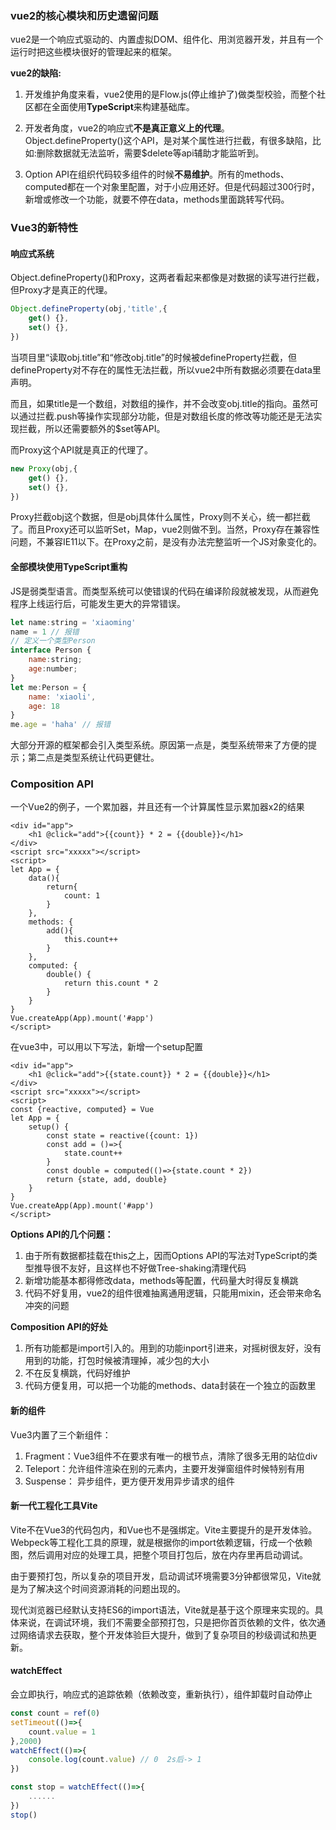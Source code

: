 ### vue2的核心模块和历史遗留问题

vue2是一个响应式驱动的、内置虚拟DOM、组件化、用浏览器开发，并且有一个运行时把这些模块很好的管理起来的框架。

**vue2的缺陷:**

1. 开发维护角度来看，vue2使用的是Flow.js(停止维护了)做类型校验，而整个社区都在全面使用**TypeScript**来构建基础库。

2. 开发者角度，vue2的响应式**不是真正意义上的代理**。Object.defineProperty()这个API，是对某个属性进行拦截，有很多缺陷，比如:删除数据就无法监听，需要$delete等api辅助才能监听到。
3. Option API在组织代码较多组件的时候**不易维护**。所有的methods、computed都在一个对象里配置，对于小应用还好。但是代码超过300行时，新增或修改一个功能，就要不停在data，methods里面跳转写代码。



### Vue3的新特性

#### 响应式系统

Object.defineProperty()和Proxy，这两者看起来都像是对数据的读写进行拦截，但Proxy才是真正的代理。

```js
Object.defineProperty(obj,'title',{
    get() {},
    set() {},
})
```

当项目里“读取obj.title”和“修改obj.title”的时候被defineProperty拦截，但defineProperty对不存在的属性无法拦截，所以vue2中所有数据必须要在data里声明。

而且，如果title是一个数组，对数组的操作，并不会改变obj.title的指向。虽然可以通过拦截.push等操作实现部分功能，但是对数组长度的修改等功能还是无法实现拦截，所以还需要额外的$set等API。

而Proxy这个API就是真正的代理了。

```js
new Proxy(obj,{
    get() {},
    set() {},
})
```

Proxy拦截obj这个数据，但是obj具体什么属性，Proxy则不关心，统一都拦截了。而且Proxy还可以监听Set，Map，vue2则做不到。当然，Proxy存在兼容性问题，不兼容IE11以下。在Proxy之前，是没有办法完整监听一个JS对象变化的。



#### 全部模块使用TypeScript重构

JS是弱类型语言。而类型系统可以使错误的代码在编译阶段就被发现，从而避免程序上线运行后，可能发生更大的异常错误。

```js
let name:string = 'xiaoming'
name = 1 // 报错
// 定义一个类型Person
interface Person {
	name:string;
    age:number;
}
let me:Person = {
    name: 'xiaoli',
    age: 18
}
me.age = 'haha' // 报错
```

大部分开源的框架都会引入类型系统。原因第一点是，类型系统带来了方便的提示；第二点是类型系统让代码更健壮。



### Composition API

一个Vue2的例子，一个累加器，并且还有一个计算属性显示累加器x2的结果

```vue
<div id="app">
    <h1 @click="add">{{count}} * 2 = {{double}}</h1>
</div>
<script src="xxxxx"></script>
<script>
let App = {
    data(){
        return{
            count: 1
        }
    },
    methods: {
        add(){
            this.count++
        }
    },
    computed: {
        double() {
            return this.count * 2
        }
    }
}
Vue.createApp(App).mount('#app')
</script>
```

在vue3中，可以用以下写法，新增一个setup配置

```vue
<div id="app">
    <h1 @click="add">{{state.count}} * 2 = {{double}}</h1>
</div>
<script src="xxxxx"></script>
<script>
const {reactive, computed} = Vue
let App = {
    setup() {
		const state = reactive({count: 1})
        const add = ()=>{
            state.count++
        }
        const double = computed(()=>{state.count * 2})
        return {state, add, double}
    }
}
Vue.createApp(App).mount('#app')
</script>
```

**Options API的几个问题：**

1. 由于所有数据都挂载在this之上，因而Options API的写法对TypeScript的类型推导很不友好，且这样也不好做Tree-shaking清理代码
2. 新增功能基本都得修改data，methods等配置，代码量大时得反复横跳
3. 代码不好复用，vue2的组件很难抽离通用逻辑，只能用mixin，还会带来命名冲突的问题



**Composition API的好处**

1. 所有功能都是import引入的。用到的功能inport引进来，对摇树很友好，没有用到的功能，打包时候被清理掉，减少包的大小
2. 不在反复横跳，代码好维护
3. 代码方便复用，可以把一个功能的methods、data封装在一个独立的函数里

   

#### 新的组件

Vue3内置了三个新组件：

1. Fragment：Vue3组件不在要求有唯一的根节点，清除了很多无用的站位div
2. Teleport：允许组件渲染在别的元素内，主要开发弹窗组件时候特别有用
3. Suspense： 异步组件，更方便开发用异步请求的组件



#### 新一代工程化工具Vite

Vite不在Vue3的代码包内，和Vue也不是强绑定。Vite主要提升的是开发体验。Webpeck等工程化工具的原理，就是根据你的import依赖逻辑，行成一个依赖图，然后调用对应的处理工具，把整个项目打包后，放在内存里再启动调试。

由于要预打包，所以复杂的项目开发，启动调试环境需要3分钟都很常见，Vite就是为了解决这个时间资源消耗的问题出现的。

现代浏览器已经默认支持ES6的import语法，Vite就是基于这个原理来实现的。具体来说，在调试环境，我们不需要全部预打包，只是把你首页依赖的文件，依次通过网络请求去获取，整个开发体验巨大提升，做到了复杂项目的秒级调试和热更新。

#### watchEffect

会立即执行，响应式的追踪依赖（依赖改变，重新执行），组件卸载时自动停止

```js
const count = ref(0)
setTimeout(()=>{
    count.value = 1
},2000)
watchEffect(()=>{
	console.log(count.value) // 0  2s后-> 1
})
```

```js
const stop = watchEffect(()=>{
	......
})
stop()
```









